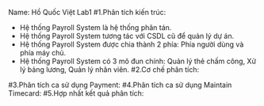 Name: Hồ Quốc Việt
Lab1
#1.Phân tích kiến trúc:
- Hệ thống Payroll System là hệ thống phân tán.
- Hệ thống Payroll System tương tác với CSDL cũ để quản lý dự án.
- Hệ thống Payroll System được chia thành 2 phía: Phía người dùng và phía máy chủ.
- Hệ thống Payroll System có 3 mô đun chính: Quản lý thẻ chấm công, Xử lý bảng lương, Quản lý nhân viên.
#2.Cơ chế phân tích:
  
#3.Phân tích ca sử dụng Payment:
#4.Phân tích ca sử dụng Maintain Timecard:
#5.Hợp nhất kết quả phân tích:
